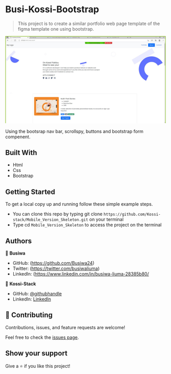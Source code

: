 
# Busi-Kossi-Bootstrap

> This project is to create a similar portfolio web page template of the figma template one using bootstrap. 


![screenshot](assets/Busi-Kossi.JPG)

Using  the bootsrap nav bar, scrollspy, buttons and bootstrap form compenent. 


## Built With

- Html
- Css
- Bootstrap


## Getting Started

To get a local copy up and running follow these simple example steps.

- You can clone this repo by typing git clone `https://github.com/Kossi-stack/Mobile_Version_Skeleton.git` on your terminal
- Type cd `Mobile_Version_Skeleton` to access the project on the terminal

## Authors

👤 **Busiwa**
- GitHub: (https://github.com/Busiwa24)
- Twitter: (https://twitter.com/busiwaliuma)
- LinkedIn: (https://www.linkedin.com/in/busiwa-liuma-28385b80/



👤 **Kossi-Stack**

- GitHub: [@githubhandle](https://github.com/Kossi-stack/Mobile_Version_Skeleton)
- LinkedIn: [LinkedIn](https://www.linkedin.com/in/kossifioklou2406/)


## 🤝 Contributing

Contributions, issues, and feature requests are welcome!

Feel free to check the [issues page](https://github.com/Kossi-stack/Mobile_Version_Skeleton/issues).

## Show your support

Give a ⭐️ if you like this project!

